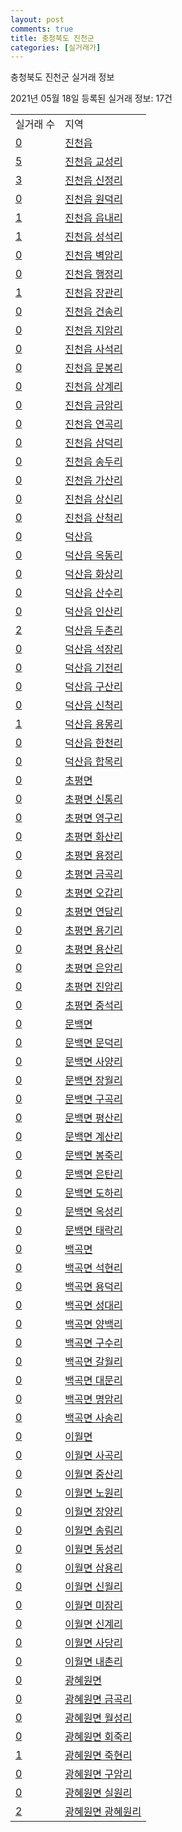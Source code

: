 ```yaml
---
layout: post
comments: true
title: 충청북도 진천군
categories: [실거래가]
---
```


충청북도 진천군 실거래 정보

2021년 05월 18일 등록된 실거래 정보: 17건


<table>
  <tr>
    <td>실거래 수</td>
    <td>지역</td>
  </tr>

  
  <tr>
    <td><a href="4375025000.html">0</a></td>
    <td><a href="4375025000.html">진천읍</a></td>
  </tr>
    

  <tr>
    <td><a href="4375025021.html">5</a></td>
    <td><a href="4375025021.html">진천읍 교성리</a></td>
  </tr>
    

  <tr>
    <td><a href="4375025022.html">3</a></td>
    <td><a href="4375025022.html">진천읍 신정리</a></td>
  </tr>
    

  <tr>
    <td><a href="4375025023.html">0</a></td>
    <td><a href="4375025023.html">진천읍 원덕리</a></td>
  </tr>
    

  <tr>
    <td><a href="4375025024.html">1</a></td>
    <td><a href="4375025024.html">진천읍 읍내리</a></td>
  </tr>
    

  <tr>
    <td><a href="4375025025.html">1</a></td>
    <td><a href="4375025025.html">진천읍 성석리</a></td>
  </tr>
    

  <tr>
    <td><a href="4375025026.html">0</a></td>
    <td><a href="4375025026.html">진천읍 벽암리</a></td>
  </tr>
    

  <tr>
    <td><a href="4375025027.html">0</a></td>
    <td><a href="4375025027.html">진천읍 행정리</a></td>
  </tr>
    

  <tr>
    <td><a href="4375025028.html">1</a></td>
    <td><a href="4375025028.html">진천읍 장관리</a></td>
  </tr>
    

  <tr>
    <td><a href="4375025029.html">0</a></td>
    <td><a href="4375025029.html">진천읍 건송리</a></td>
  </tr>
    

  <tr>
    <td><a href="4375025030.html">0</a></td>
    <td><a href="4375025030.html">진천읍 지암리</a></td>
  </tr>
    

  <tr>
    <td><a href="4375025031.html">0</a></td>
    <td><a href="4375025031.html">진천읍 사석리</a></td>
  </tr>
    

  <tr>
    <td><a href="4375025032.html">0</a></td>
    <td><a href="4375025032.html">진천읍 문봉리</a></td>
  </tr>
    

  <tr>
    <td><a href="4375025033.html">0</a></td>
    <td><a href="4375025033.html">진천읍 상계리</a></td>
  </tr>
    

  <tr>
    <td><a href="4375025034.html">0</a></td>
    <td><a href="4375025034.html">진천읍 금암리</a></td>
  </tr>
    

  <tr>
    <td><a href="4375025035.html">0</a></td>
    <td><a href="4375025035.html">진천읍 연곡리</a></td>
  </tr>
    

  <tr>
    <td><a href="4375025036.html">0</a></td>
    <td><a href="4375025036.html">진천읍 삼덕리</a></td>
  </tr>
    

  <tr>
    <td><a href="4375025037.html">0</a></td>
    <td><a href="4375025037.html">진천읍 송두리</a></td>
  </tr>
    

  <tr>
    <td><a href="4375025038.html">0</a></td>
    <td><a href="4375025038.html">진천읍 가산리</a></td>
  </tr>
    

  <tr>
    <td><a href="4375025039.html">0</a></td>
    <td><a href="4375025039.html">진천읍 상신리</a></td>
  </tr>
    

  <tr>
    <td><a href="4375025040.html">0</a></td>
    <td><a href="4375025040.html">진천읍 산척리</a></td>
  </tr>
    

  <tr>
    <td><a href="4375025300.html">0</a></td>
    <td><a href="4375025300.html">덕산읍</a></td>
  </tr>
    

  <tr>
    <td><a href="4375025321.html">0</a></td>
    <td><a href="4375025321.html">덕산읍 옥동리</a></td>
  </tr>
    

  <tr>
    <td><a href="4375025322.html">0</a></td>
    <td><a href="4375025322.html">덕산읍 화상리</a></td>
  </tr>
    

  <tr>
    <td><a href="4375025323.html">0</a></td>
    <td><a href="4375025323.html">덕산읍 산수리</a></td>
  </tr>
    

  <tr>
    <td><a href="4375025324.html">0</a></td>
    <td><a href="4375025324.html">덕산읍 인산리</a></td>
  </tr>
    

  <tr>
    <td><a href="4375025325.html">2</a></td>
    <td><a href="4375025325.html">덕산읍 두촌리</a></td>
  </tr>
    

  <tr>
    <td><a href="4375025326.html">0</a></td>
    <td><a href="4375025326.html">덕산읍 석장리</a></td>
  </tr>
    

  <tr>
    <td><a href="4375025327.html">0</a></td>
    <td><a href="4375025327.html">덕산읍 기전리</a></td>
  </tr>
    

  <tr>
    <td><a href="4375025328.html">0</a></td>
    <td><a href="4375025328.html">덕산읍 구산리</a></td>
  </tr>
    

  <tr>
    <td><a href="4375025329.html">0</a></td>
    <td><a href="4375025329.html">덕산읍 신척리</a></td>
  </tr>
    

  <tr>
    <td><a href="4375025330.html">1</a></td>
    <td><a href="4375025330.html">덕산읍 용몽리</a></td>
  </tr>
    

  <tr>
    <td><a href="4375025331.html">0</a></td>
    <td><a href="4375025331.html">덕산읍 한천리</a></td>
  </tr>
    

  <tr>
    <td><a href="4375025332.html">0</a></td>
    <td><a href="4375025332.html">덕산읍 합목리</a></td>
  </tr>
    

  <tr>
    <td><a href="4375032000.html">0</a></td>
    <td><a href="4375032000.html">초평면</a></td>
  </tr>
    

  <tr>
    <td><a href="4375032021.html">0</a></td>
    <td><a href="4375032021.html">초평면 신통리</a></td>
  </tr>
    

  <tr>
    <td><a href="4375032022.html">0</a></td>
    <td><a href="4375032022.html">초평면 영구리</a></td>
  </tr>
    

  <tr>
    <td><a href="4375032023.html">0</a></td>
    <td><a href="4375032023.html">초평면 화산리</a></td>
  </tr>
    

  <tr>
    <td><a href="4375032024.html">0</a></td>
    <td><a href="4375032024.html">초평면 용정리</a></td>
  </tr>
    

  <tr>
    <td><a href="4375032025.html">0</a></td>
    <td><a href="4375032025.html">초평면 금곡리</a></td>
  </tr>
    

  <tr>
    <td><a href="4375032026.html">0</a></td>
    <td><a href="4375032026.html">초평면 오갑리</a></td>
  </tr>
    

  <tr>
    <td><a href="4375032027.html">0</a></td>
    <td><a href="4375032027.html">초평면 연담리</a></td>
  </tr>
    

  <tr>
    <td><a href="4375032028.html">0</a></td>
    <td><a href="4375032028.html">초평면 용기리</a></td>
  </tr>
    

  <tr>
    <td><a href="4375032029.html">0</a></td>
    <td><a href="4375032029.html">초평면 용산리</a></td>
  </tr>
    

  <tr>
    <td><a href="4375032030.html">0</a></td>
    <td><a href="4375032030.html">초평면 은암리</a></td>
  </tr>
    

  <tr>
    <td><a href="4375032031.html">0</a></td>
    <td><a href="4375032031.html">초평면 진암리</a></td>
  </tr>
    

  <tr>
    <td><a href="4375032032.html">0</a></td>
    <td><a href="4375032032.html">초평면 중석리</a></td>
  </tr>
    

  <tr>
    <td><a href="4375033000.html">0</a></td>
    <td><a href="4375033000.html">문백면</a></td>
  </tr>
    

  <tr>
    <td><a href="4375033021.html">0</a></td>
    <td><a href="4375033021.html">문백면 문덕리</a></td>
  </tr>
    

  <tr>
    <td><a href="4375033022.html">0</a></td>
    <td><a href="4375033022.html">문백면 사양리</a></td>
  </tr>
    

  <tr>
    <td><a href="4375033023.html">0</a></td>
    <td><a href="4375033023.html">문백면 장월리</a></td>
  </tr>
    

  <tr>
    <td><a href="4375033024.html">0</a></td>
    <td><a href="4375033024.html">문백면 구곡리</a></td>
  </tr>
    

  <tr>
    <td><a href="4375033025.html">0</a></td>
    <td><a href="4375033025.html">문백면 평산리</a></td>
  </tr>
    

  <tr>
    <td><a href="4375033026.html">0</a></td>
    <td><a href="4375033026.html">문백면 계산리</a></td>
  </tr>
    

  <tr>
    <td><a href="4375033027.html">0</a></td>
    <td><a href="4375033027.html">문백면 봉죽리</a></td>
  </tr>
    

  <tr>
    <td><a href="4375033028.html">0</a></td>
    <td><a href="4375033028.html">문백면 은탄리</a></td>
  </tr>
    

  <tr>
    <td><a href="4375033029.html">0</a></td>
    <td><a href="4375033029.html">문백면 도하리</a></td>
  </tr>
    

  <tr>
    <td><a href="4375033030.html">0</a></td>
    <td><a href="4375033030.html">문백면 옥성리</a></td>
  </tr>
    

  <tr>
    <td><a href="4375033031.html">0</a></td>
    <td><a href="4375033031.html">문백면 태락리</a></td>
  </tr>
    

  <tr>
    <td><a href="4375034000.html">0</a></td>
    <td><a href="4375034000.html">백곡면</a></td>
  </tr>
    

  <tr>
    <td><a href="4375034021.html">0</a></td>
    <td><a href="4375034021.html">백곡면 석현리</a></td>
  </tr>
    

  <tr>
    <td><a href="4375034022.html">0</a></td>
    <td><a href="4375034022.html">백곡면 용덕리</a></td>
  </tr>
    

  <tr>
    <td><a href="4375034023.html">0</a></td>
    <td><a href="4375034023.html">백곡면 성대리</a></td>
  </tr>
    

  <tr>
    <td><a href="4375034024.html">0</a></td>
    <td><a href="4375034024.html">백곡면 양백리</a></td>
  </tr>
    

  <tr>
    <td><a href="4375034025.html">0</a></td>
    <td><a href="4375034025.html">백곡면 구수리</a></td>
  </tr>
    

  <tr>
    <td><a href="4375034026.html">0</a></td>
    <td><a href="4375034026.html">백곡면 갈월리</a></td>
  </tr>
    

  <tr>
    <td><a href="4375034027.html">0</a></td>
    <td><a href="4375034027.html">백곡면 대문리</a></td>
  </tr>
    

  <tr>
    <td><a href="4375034028.html">0</a></td>
    <td><a href="4375034028.html">백곡면 명암리</a></td>
  </tr>
    

  <tr>
    <td><a href="4375034029.html">0</a></td>
    <td><a href="4375034029.html">백곡면 사송리</a></td>
  </tr>
    

  <tr>
    <td><a href="4375035000.html">0</a></td>
    <td><a href="4375035000.html">이월면</a></td>
  </tr>
    

  <tr>
    <td><a href="4375035021.html">0</a></td>
    <td><a href="4375035021.html">이월면 사곡리</a></td>
  </tr>
    

  <tr>
    <td><a href="4375035022.html">0</a></td>
    <td><a href="4375035022.html">이월면 중산리</a></td>
  </tr>
    

  <tr>
    <td><a href="4375035023.html">0</a></td>
    <td><a href="4375035023.html">이월면 노원리</a></td>
  </tr>
    

  <tr>
    <td><a href="4375035024.html">0</a></td>
    <td><a href="4375035024.html">이월면 장양리</a></td>
  </tr>
    

  <tr>
    <td><a href="4375035025.html">0</a></td>
    <td><a href="4375035025.html">이월면 송림리</a></td>
  </tr>
    

  <tr>
    <td><a href="4375035026.html">0</a></td>
    <td><a href="4375035026.html">이월면 동성리</a></td>
  </tr>
    

  <tr>
    <td><a href="4375035027.html">0</a></td>
    <td><a href="4375035027.html">이월면 삼용리</a></td>
  </tr>
    

  <tr>
    <td><a href="4375035028.html">0</a></td>
    <td><a href="4375035028.html">이월면 신월리</a></td>
  </tr>
    

  <tr>
    <td><a href="4375035029.html">0</a></td>
    <td><a href="4375035029.html">이월면 미잠리</a></td>
  </tr>
    

  <tr>
    <td><a href="4375035030.html">0</a></td>
    <td><a href="4375035030.html">이월면 신계리</a></td>
  </tr>
    

  <tr>
    <td><a href="4375035031.html">0</a></td>
    <td><a href="4375035031.html">이월면 사당리</a></td>
  </tr>
    

  <tr>
    <td><a href="4375035032.html">0</a></td>
    <td><a href="4375035032.html">이월면 내촌리</a></td>
  </tr>
    

  <tr>
    <td><a href="4375037000.html">0</a></td>
    <td><a href="4375037000.html">광혜원면</a></td>
  </tr>
    

  <tr>
    <td><a href="4375037021.html">0</a></td>
    <td><a href="4375037021.html">광혜원면 금곡리</a></td>
  </tr>
    

  <tr>
    <td><a href="4375037022.html">0</a></td>
    <td><a href="4375037022.html">광혜원면 월성리</a></td>
  </tr>
    

  <tr>
    <td><a href="4375037023.html">0</a></td>
    <td><a href="4375037023.html">광혜원면 회죽리</a></td>
  </tr>
    

  <tr>
    <td><a href="4375037024.html">1</a></td>
    <td><a href="4375037024.html">광혜원면 죽현리</a></td>
  </tr>
    

  <tr>
    <td><a href="4375037025.html">0</a></td>
    <td><a href="4375037025.html">광혜원면 구암리</a></td>
  </tr>
    

  <tr>
    <td><a href="4375037026.html">0</a></td>
    <td><a href="4375037026.html">광혜원면 실원리</a></td>
  </tr>
    

  <tr>
    <td><a href="4375037027.html">2</a></td>
    <td><a href="4375037027.html">광혜원면 광혜원리</a></td>
  </tr>
    


</table>
    